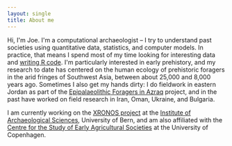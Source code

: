 ```yaml
---
layout: single
title: About me
---
```


Hi, I'm Joe. I'm a computational archaeologist – I try to understand past societies using quantitative data, statistics, and computer models. In practice, that means I spend most of my time looking for interesting data and [writing R code](https://github.com/joeroe). I'm particularly interested in early prehistory, and my research to date has centered on the human ecology of prehistoric foragers in the arid fringes of Southwest Asia, between about 25,000 and 8,000 years ago. Sometimes I also get my hands dirty: I do fieldwork in eastern Jordan as part of the [Epipalaeolithic Foragers in Azraq](https://epipalaeolithicforagers.wordpress.com/) project, and in the past have worked on field research in Iran, Oman, Ukraine, and Bulgaria.

I am currently working on the [XRONOS project](https://xronos.archaeological.science/) at the [Institute of Archaeological Sciences](https://www.iaw.unibe.ch/index_ger.html), University of Bern, and am also affiliated with the [Centre for the Study of Early Agricultural Societies](https://cseas.ku.dk/) at the University of Copenhagen.
